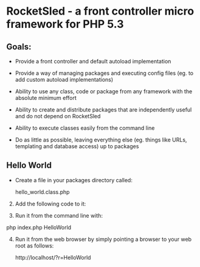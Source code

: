 # RocketSled - a front controller micro framework for PHP 5.3

## Goals:

* Provide a front controller and default autoload implementation

* Provide a way of managing packages and executing config files (eg. to add custom autoload implementations)

* Ability to use any class, code or package from any framework with the absolute minimum effort

* Ability to create and distribute packages that are independently useful and do not depend on RocketSled

* Ability to execute classes easily from the command line

* Do as little as possible, leaving everything else (eg. things like URLs, templating and database access) up to packages

## Hello World

* Create a file in your packages directory called:

    hello_world.class.php

2. Add the following code to it:

    <?php
       use rocketsled\Runnable;
    
       class HelloWorld implements Runnable
       {
           public function run()
           {
               echo 'Hello World'.PHP_EOL;
           }
       }

3. Run it from the command line with:

php index.php HelloWorld

4. Run it from the web browser by simply pointing a browser to your web root as follows:

    http://localhost/?r=HelloWorld
